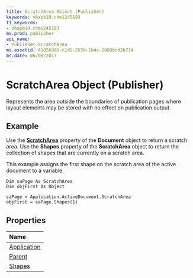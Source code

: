 ```yaml
---
title: ScratchArea Object (Publisher)
keywords: vbapb10.chm1245183
f1_keywords:
- vbapb10.chm1245183
ms.prod: publisher
api_name:
- Publisher.ScratchArea
ms.assetid: 41856866-c1d8-2550-1b4c-28886ed2b714
ms.date: 06/08/2017
---
```



# ScratchArea Object (Publisher)

Represents the area outside the boundaries of publication pages where layout elements may be stored with no effect on publication output.
 


## Example

Use the **[ScratchArea](document-scratcharea-property-publisher.md)** property of the **Document** object to return a scratch area. Use the **Shapes** property of the **ScratchArea** object to return the collection of shapes that are currently on a scratch area.
 

 

 

 
This example assigns the first shape on the scratch area of the active document to a variable.
 

 



```
Dim saPage As ScratchArea 
Dim objFirst As Object 
 
saPage = Application.ActiveDocument.ScratchArea 
objFirst = saPage.Shapes(1)
```


## Properties



|**Name**|
|:-----|
|[Application](scratcharea-application-property-publisher.md)|
|[Parent](scratcharea-parent-property-publisher.md)|
|[Shapes](scratcharea-shapes-property-publisher.md)|

